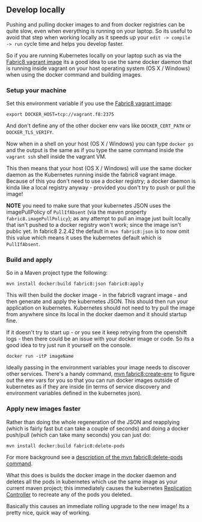 ## Develop locally

Pushing and pulling docker images to and from docker registries can be quite slow, even when everything is running on your laptop. So its useful to avoid that step when working locally as it speeds up your `edit -> compile -> run` cycle time and helps you develop faster.

So if you are running Kubernetes locally on your laptop such as via the [Fabric8 vagrant image](vagrant.html) its a good idea to use the same docker daemon that is running inside vagrant on your host operating system (OS X / Windows) when using the docker command and building images.

### Setup your machine

Set this environment variable if you use the [Fabric8 vagrant image](vagrant.html):

    export DOCKER_HOST=tcp://vagrant.f8:2375

And don't define any of the other docker env vars like `DOCKER_CERT_PATH` or `DOCKER_TLS_VERIFY`.

Now when in a shell on your host (OS X / Windows) you can type `docker ps` and the output is the same as if you type the same command inside the `vagrant ssh` shell inside the vagrant VM.

This then means that your host (OS X / Windows) will use the same docker daemon as the Kubernetes running inside the fabric8 vagrant image. Because of this you don't need to use a docker registry; a docker daemon is kinda like a local registry anyway - provided you don't try to push or pull the image! 

**NOTE**  you need to make sure that your kubernetes JSON uses the imagePullPolicy of `PullIfAbsent` (via the maven property `fabric8.imagePullPolicy`); as any attempt to pull an image just built locally that isn't pushed to a docker registry won't work; since the image isn't public yet. In fabric8 2.2.42 the default in `mvn fabric8:json` is to now omit this value which means it uses the kubernetes default which is `PullIfAbsent`.


### Build and apply
 
So in a Maven project type the following:

    mvn install docker:build fabric8:json fabric8:apply

This will then build the docker image - in the fabric8 vagrant image - and then generate and apply the kubernetes JSON. This should then run your application on kubernetes. Kubernetes should not need to try pull the image from anywhere since its local in the docker daemon and it should startup fine.

If it doesn't try to start up - or you see it keep retrying from the openshift logs - then there could be an issue with your docker image or code. So its a good idea to try just run it yourself on the console.

    docker run -itP imageName

Ideally passing in the environment variables your image needs to discover other services. There's a handy command, [mvn fabric8:create-env](../mavenFabric8CreateEnv.html) to figure out the env vars for you so that you can run docker images outside of kubernetes as if they are inside (in terms of service discovery and environment variables defined in the kubernetes json).


### Apply new images faster

Rather than doing the whole regeneration of the JSON and reapplying (which is fairly fast but can take a couple of seconds) and doing a docker push/pull (which can take many seconds) you can just do:

    mvn install docker:build fabric8:delete-pods

For more background see a [description of the mvn fabric8:delete-pods command](../mavenFabric8DeletePods.html).

What this does is builds the docker image in the docker daemon and deletes all the pods in kubernetes which use the same image as your current maven project; this immediately causes the kubernetes [Replication Controller](../replicationControllers.html) to recreate any of the pods you deleted. 

Basically this causes an immediate rolling upgrade to the new image! Its a pretty nice, quick way of working.